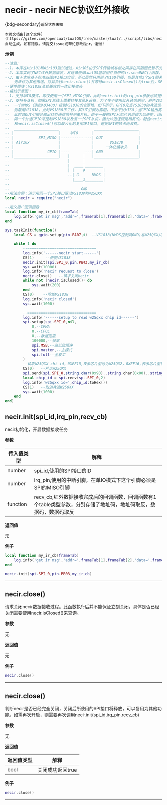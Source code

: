 # necir - necir NEC协议红外接收

{bdg-secondary}`适配状态未知`

```{note}
本页文档由[这个文件](https://gitee.com/openLuat/LuatOS/tree/master/luat/../script/libs/necir.lua)自动生成。如有错误，请提交issue或帮忙修改后pr，谢谢！
```


**示例**

```lua
--注意:
--1、本库在Air101和Air103测试通过，Air105由于SPI传输帧与帧之间存在间隔因此暂不支持。
--2、本库实现了NEC红外数据接收，发送请使用LuatOS底层固件自带的ir.sendNEC()函数。
--3、由于本库基于标准四线SPI接口实现，所以虽然只用到了MISO引脚，但是其他3个SPI相关引脚在使用期间
--  无法作为其他用途，除非执行necir.close()并等待necir.isClosed()为true后，SPI将完全释放，才可以用于其他用途。
--硬件模块：VS1838及其兼容的一体化接收头
--接线示意图：
--1、支持单IO模式，即仅使用一个SPI_MISO引脚，此时necir.init的irq_pin参数必须是SPI_MISO所在引脚。
--2、支持多从机，如果SPI总线上需要挂接其他从设备，为了在不使用红外通信期间，避免VS1838干扰总线的MISO，则可以用
--  一个NMOS（例如AO3400）控制VS1838的电源地，如下所示，GPIO充当VS1838的片选信号，当GPIO输出低
--  则禁用VS1838，此时VS1838不工作，其OUT引脚为高阻，不会干扰MISO；当GPIO输出高，则启用VS1838，
--  此时其OUT引脚会输出红外通信信号到单片机。由于一般的SPI从机片选逻辑为低使能，因此这样可以用
--  同一个片选GPIO来控制VS1838以及另一个SPI从机，因为片选逻辑是相反的。配合necir库的necir.close()
--  和necir.isClosed()可以最大化的复用SPI接口，避免SPI的独占而浪费。
--  ____________________                ____________________
-- |                    |    单IO      |                    |
-- |           SPI_MISO |--------------| OUT                |
-- | Air10x             |              |       VS1838       |
-- |                    |              |     一体化接收头    |
-- |               GPIO |----      ----| GND                |
-- |____________________|   |      |   |____________________| 
--                          |      |
--                          |  ____|________ 
--                          | |    D        |
--                          --| G      NMOS | 
--                            |____S________|
--                                 |
--                                GND
--用法实例：演示用同一个SPI接口驱动VS1838和W25QXX
local necir = require("necir")

--定义用户回调函数
local function my_ir_cb(frameTab)
    log.info('get ir msg','addr=',frameTab[1],frameTab[2],'data=',frameTab[3])
end

sys.taskInit(function()
    local CS = gpio.setup(pin.PA07,0)  --VS1838(NMOS控制其GND)与W25QXX共用的片选引脚

    while 1 do
        --===============================
        log.info('------necir start------')
        CS(1)     --使能VS1838
        necir.init(spi.SPI_0,pin.PB03,my_ir_cb)
        sys.wait(10000)
        log.info('necir request to close')
        necir.close()   --请求关闭necir
        while not (necir.isClosed()) do
            sys.wait(200)
        end
        CS(0)    --除能VS1838
        log.info('necir closed')
        sys.wait(1000)

        --===============================
        log.info('------setup to read w25qxx chip id------')
        spi.setup(spi.SPI_0,nil,
            0,--CPHA
            0,--CPOL
            8,--数据宽度
            100000,--频率
            spi.MSB,--高低位顺序  
            spi.master,--主模式
            spi.full--全双工
        )
        --读取W25QXX chi id，0XEF15,表示芯片型号为W25Q32，0XEF16,表示芯片型号为W25Q64
        CS(0)   --片选W25QXX
        spi.send(spi.SPI_0,string.char(0x90)..string.char(0x00)..string.char(0x00)..string.char(0x00))
        local chip_id = spi.recv(spi.SPI_0,2)
        log.info('w25qxx id=',chip_id:toHex())
        CS(1)   --取消片选W25QXX
        sys.wait(1000)
    end
end)

```

## necir.init(spi_id,irq_pin,recv_cb)



necir初始化，开启数据接收任务

**参数**

|传入值类型|解释|
|-|-|
|number|spi_id,使用的SPI接口的ID|
|number|irq_pin,使用的中断引脚，在单IO模式下这个引脚必须是SPI的MISO引脚|
|function|recv_cb,红外数据接收完成后的回调函数，回调函数有1个table类型参数，分别存储了地址码，地址码取反，数据码，数据码取反|

**返回值**

无

**例子**

```lua
local function my_ir_cb(frameTab)
    log.info('get ir msg','addr=',frameTab[1],frameTab[2],'data=',frameTab[3])
end

necir.init(spi.SPI_0,pin.PB03,my_ir_cb)

```

---

## necir.close()



请求关闭necir数据接收过程。此函数执行后并不能保证立刻关闭，具体是否已经关闭需要使用necir.isClosed()来查询。

**参数**

无

**返回值**

无

**例子**

```lua
necir.close()

```

---

## necir.close()



判断necir是否已经完全关闭，关闭后所使用的SPI接口将释放，可以复用为其他功能。如需再次开启，则需要再次调用necir.init(spi_id,irq_pin,recv_cb)

**参数**

无

**返回值**

|返回值类型|解释|
|-|-|
|bool|关闭成功返回true|

**例子**

```lua
necir.close()

```

---


